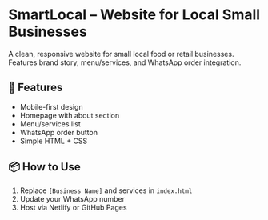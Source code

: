 # SmartLocal – Website for Local Small Businesses

A clean, responsive website for small local food or retail businesses. Features brand story, menu/services, and WhatsApp order integration.

## 🔧 Features
- Mobile-first design
- Homepage with about section
- Menu/services list
- WhatsApp order button
- Simple HTML + CSS

## 📦 How to Use
1. Replace `[Business Name]` and services in `index.html`
2. Update your WhatsApp number
3. Host via Netlify or GitHub Pages
